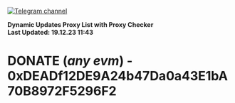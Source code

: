 [![Telegram channel](https://img.shields.io/endpoint?url=https://runkit.io/damiankrawczyk/telegram-badge/branches/master?url=https://t.me/n4z4v0d)](https://t.me/n4z4v0d) 

**Dynamic Updates Proxy List with Proxy Checker**  
**Last Updated: 19.12.23 11:43**

# DONATE (_any evm_) - 0xDEADf12DE9A24b47Da0a43E1bA70B8972F5296F2
